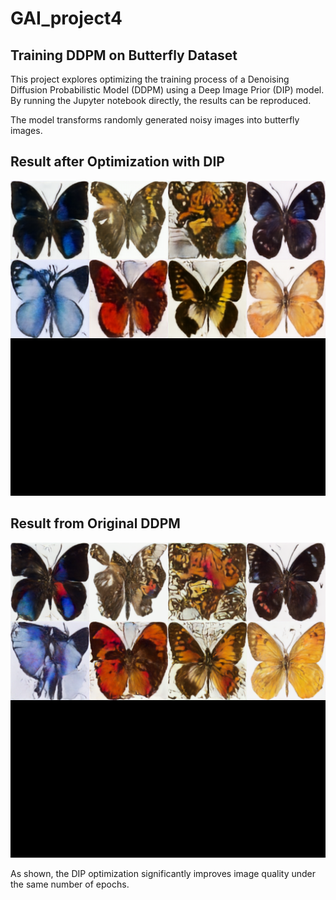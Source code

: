 # GAI_project4  
## Training DDPM on Butterfly Dataset  
This project explores optimizing the training process of a Denoising Diffusion Probabilistic Model (DDPM) using a Deep Image Prior (DIP) model.  
By running the Jupyter notebook directly, the results can be reproduced.  

The model transforms randomly generated noisy images into butterfly images.  

## Result after Optimization with DIP  
![image](images/DIP_image/0049.png)  

## Result from Original DDPM  
![image](images/standalone/0049.png)  

As shown, the DIP optimization significantly improves image quality under the same number of epochs.
